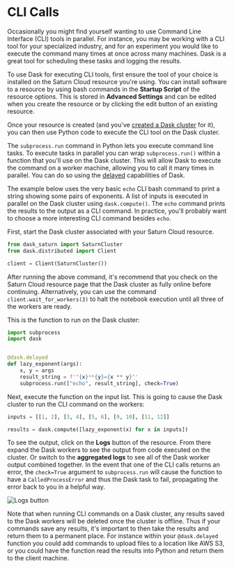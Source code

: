 # CLI Calls
Occasionally you might find yourself wanting to use Command Line Interface (CLI) tools in parallel. For instance, you may be working with a CLI tool for your specialized industry, and for an experiment you would like to execute the command many times at once across many machines. Dask is a great tool for scheduling these tasks and logging the results.

To use Dask for executing CLI tools, first ensure the tool of your choice is installed on the Saturn Cloud resource you're using. You can install software to a resource by using bash commands in the **Startup Script** of the resource options. This is stored in **Advanced Settings** and can be edited when you create the resource or by clicking the edit button of an existing resource.



Once your resource is created (and you've [created a Dask cluster](https://saturncloud.io/docs/using-saturn-cloud/create_dask_cluster/) for it), you can then use Python code to execute the CLI tool on the Dask cluster.

The `subprocess.run` command in Python lets you execute command line tasks. To execute tasks in parallel you can wrap `subprocess.run()` within a function that you'll use on the Dask cluster. This will allow Dask to execute the command on a worker machine, allowing you to call it many times in parallel. You can do so using the [delayed](https://docs.dask.org/en/latest/delayed.html) capabilities of Dask.

The example below uses the very basic `echo` CLI bash command to print a string showing some pairs of exponents. A list of inputs is executed in parallel on the Dask cluster using `dask.compute()`. The `echo` command prints the results to the output as a CLI command. In practice, you'll probably want to choose a more interesting CLI command besides `echo`.

First, start the Dask cluster associated with your Saturn Cloud resource.


```python
from dask_saturn import SaturnCluster
from dask.distributed import Client

client = Client(SaturnCluster())
```

After running the above command, it's recommend that you check on the Saturn Cloud resource page that the Dask cluster as fully online before continuing. Alternatively, you can use the command `client.wait_for_workers(3)` to halt the notebook execution until all three of the workers are ready.

This is the function to run on the Dask cluster:


```python
import subprocess
import dask


@dask.delayed
def lazy_exponent(args):
    x, y = args
    result_string = f'"{x}**{y}={x ** y}"'
    subprocess.run(["echo", result_string], check=True)
```

Next, execute the function on the input list. This is going to cause the Dask cluster to run the CLI command on the workers:


```python
inputs = [[1, 2], [3, 4], [5, 6], [9, 10], [11, 12]]

results = dask.compute([lazy_exponent(x) for x in inputs])
```

To see the output, click on the **Logs** button of the resource. From there expand the Dask workers to see the output from code executed on the cluster. Or switch to the **aggregated logs** to see all of the Dask worker output combined together. In the event that one of the CLI calls returns an error, the `check=True` argument to `subprocess.run` will cause the function to have a `CalledProcessError` and thus the Dask task to fail, propagating the error back to you in a helpful way.

![Logs button](https://saturn-public-assets.s3.us-east-2.amazonaws.com/example-resources/logs-link.png "doc-image")

Note that when running CLI commands on a Dask cluster, any results saved to the Dask workers will be deleted once the cluster is offline. Thus if your commands save any results, it's important to then take the results and return them to a permanent place. For instance within your `@dask.delayed` function you could add commands to upload files to a location like AWS S3, or you could have the function read the results into Python and return them to the client machine.
